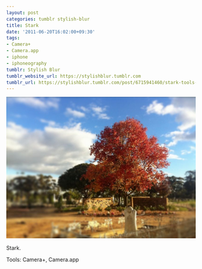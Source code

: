 ```yaml
---
layout: post
categories: tumblr stylish-blur
title: Stark
date: '2011-06-20T16:02:00+09:30'
tags:
- Camera+
- Camera.app
- iphone
- iphoneography
tumblr: Stylish Blur
tumblr_website_url: https://stylishblur.tumblr.com
tumblr_url: https://stylishblur.tumblr.com/post/6715941460/stark-tools-camera-cameraapp
---
```

 ![](/content/images/tumblr/stylish-blur/tumblr_ln2suu27Il1qeku5yo1_1280.jpg)  

Stark.

Tools: Camera+, Camera.app

